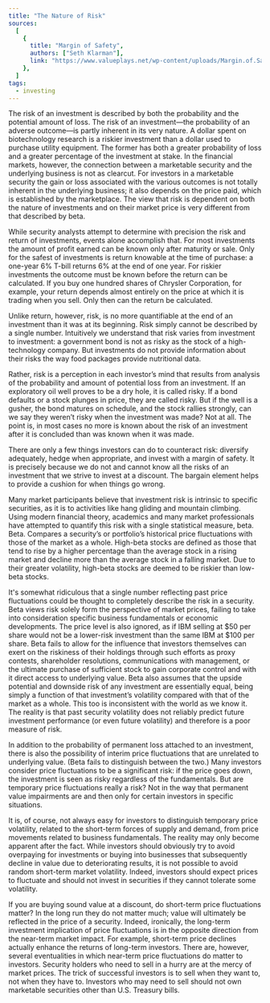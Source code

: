 ```yaml
---
title: "The Nature of Risk"
sources:
  [
    {
      title: "Margin of Safety",
      authors: ["Seth Klarman"],
      link: "https://www.valueplays.net/wp-content/uploads/Margin.of.Safety.by.Seth.Klarman.1991.FullScan.pdf",
    },
  ]
tags:
  - investing
---
```


The risk of an investment is described by both the probability and the potential amount of loss. The risk of an investment—the probability of an adverse outcome—is partly inherent in its very nature. A dollar spent on biotechnology research is a riskier investment than a dollar used to purchase utility equipment. The former has both a greater probability of loss and a greater percentage of the investment at stake.
In the financial markets, however, the connection between a marketable security and the underlying business is not as clearcut. For investors in a marketable security the gain or loss associated with the various outcomes is not totally inherent in the underlying business; it also depends on the price paid, which is established by the marketplace. The view that risk is dependent on both the nature of investments and on their market price is very different from that described by beta.

While security analysts attempt to determine with precision the risk and return of investments, events alone accomplish that. For most investments the amount of profit earned can be known only after maturity or sale. Only for the safest of investments is return knowable at the time of purchase: a one-year 6% T-bill returns 6% at the end of one year. For riskier investments the outcome must be known before the return can be calculated. If you buy one hundred shares of Chrysler Corporation, for example, your return depends almost entirely on the price at which it is trading when you sell. Only then can the return be calculated.

Unlike return, however, risk, is no more quantifiable at the end of an investment than it was at its beginning. Risk simply cannot be described by a single number. Intuitively we understand that risk varies from investment to investment: a government bond is not as risky as the stock of a high-technology company. But investments do not provide information about their risks the way food packages provide nutritional data.

Rather, risk is a perception in each investor’s mind that results from analysis of the probability and amount of potential loss from an investment. If an exploratory oil well proves to be a dry hole, it is called risky. If a bond defaults or a stock plunges in price, they are called risky. But if the well is a gusher, the bond matures on schedule, and the stock rallies strongly, can we say they weren’t risky when the investment was made? Not at all. The point is, in most cases no more is known about the risk of an investment after it is concluded than was known when it was made.

There are only a few things investors can do to counteract risk: diversify adequately, hedge when appropriate, and invest with a margin of safety. It is precisely because we do not and cannot know all the risks of an investment that we strive to invest at a discount. The bargain element helps to provide a cushion for when things go wrong.

Many market participants believe that investment risk is intrinsic to specific securities, as it is to activities like hang gliding and mountain climbing. Using modern financial theory, academics and many market professionals have attempted to quantify this risk with a single statistical measure, beta. Beta. Compares a security’s or portfolio’s historical price fluctuations with those of the market as a whole. High-beta stocks are defined as those that tend to rise by a higher percentage than the average stock in a rising market and decline more than the average stock in a falling market. Due to their greater volatility, high-beta stocks are deemed to be riskier than low-beta stocks.

It's somewhat ridiculous that a single number reflecting past price fluctuations could be thought to completely describe the risk in a security. Beta views risk solely form the perspective of market prices, failing to take into consideration specific business fundamentals or economic developments. The price level is also ignored, as if IBM selling at $50 per share would not be a lower-risk investment than the same IBM at $100 per share. Beta fails to allow for the influence that investors themselves can exert on the riskiness of their holdings through such efforts as proxy contests, shareholder resolutions, communications with management, or the ultimate purchase of sufficient stock to gain corporate control and with it direct access to underlying value. Beta also assumes that the upside potential and downside risk of any investment are essentially equal, being simply a function of that investment’s volatility compared with that of the market as a whole. This too is inconsistent with the world as we know it. The reality is that past security volatility does not reliably predict future investment performance (or even future volatility) and therefore is a poor measure of risk.

In addition to the probability of permanent loss attached to an investment, there is also the possibility of interim price fluctuations that are unrelated to underlying value. (Beta fails to distinguish between the two.) Many investors consider price fluctuations to be a significant risk: if the price goes down, the investment is seen as risky regardless of the fundamentals. But are temporary price fluctuations really a risk? Not in the way that permanent value impairments are and then only for certain investors in specific situations.

It is, of course, not always easy for investors to distinguish temporary price volatility, related to the short-term forces of supply and demand, from price movements related to business fundamentals. The reality may only become apparent after the fact. While investors should obviously try to avoid overpaying for investments or buying into businesses that subsequently decline in value due to deteriorating results, it is not possible to avoid random short-term market volatility. Indeed, investors should expect prices to fluctuate and should not invest in securities if they cannot tolerate some volatility.

If you are buying sound value at a discount, do short-term price fluctuations matter? In the long run they do not matter much; value will ultimately be reflected in the price of a security. Indeed, ironically, the long-term investment implication of price fluctuations is in the opposite direction from the near-term market impact. For example, short-term price declines actually enhance the returns of long-term investors. There are, however, several eventualities in which near-term price fluctuations do matter to investors. Security holders who need to sell in a hurry are at the mercy of market prices. The trick of successful investors is to sell when they want to, not when they have to. Investors who may need to sell should not own marketable securities other than U.S. Treasury bills.
